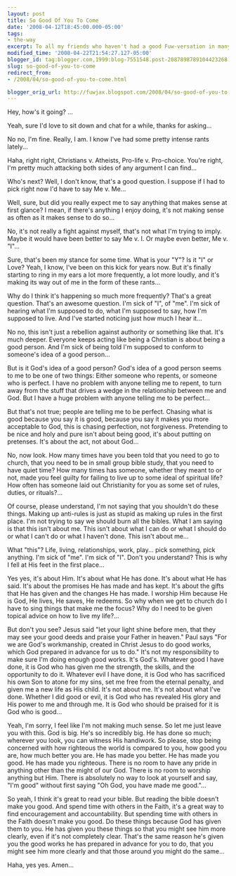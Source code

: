 ```yaml
---
layout: post
title: So Good Of You To Come
date: '2008-04-12T18:45:00.000-05:00'
tags:
- the-way
excerpt: To all my friends who haven't had a good Fuw-versation in many moons.
modified_time: '2008-04-22T21:54:27.127-05:00'
blogger_id: tag:blogger.com,1999:blog-7551548.post-2087898789104423268
slug: so-good-of-you-to-come
redirect_from: 
- /2008/04/so-good-of-you-to-come.html

blogger_orig_url: http://fuwjax.blogspot.com/2008/04/so-good-of-you-to-come.html
---
```


Hey, how's it going? ...

Yeah, sure I'd love to sit down and chat for a while, thanks for asking...

No no, I'm fine. Really, I am. I know I've had some pretty intense rants lately...

Haha, right right, Christians v. Atheists, Pro-life v. Pro-choice. You're right, I'm pretty much attacking both sides of any argument I can find...

Who's next? Well, I don't know, that's a good question. I suppose if I had to pick right now I'd have to say Me v. Me...

Well, sure, but did you really expect me to say anything that makes sense at first glance? I mean, if there's anything I enjoy doing, it's not making sense as often as it makes sense to do so...

No, it's not really a fight against myself, that's not what I'm trying to imply. Maybe it would have been better to say Me v. I. Or maybe even better, Me v. "I"...

Sure, that's been my stance for some time. What is your "Y"? Is it "I" or Love? Yeah, I know, I've been on this kick for years now. But it's finally starting to ring in my ears a lot more frequently, a lot more loudly, and it's making its way out of me in the form of these rants...

Why do I think it's happening so much more frequently? That's a great question. That's an awesome question. I'm sick of "I", of "me". I'm sick of hearing what I'm supposed to do, what I'm supposed to say, how I'm supposed to live. And I've started noticing just how much I hear it...

No no, this isn't just a rebellion against authority or something like that. It's much deeper. Everyone keeps acting like being a Christian is about being a good person. And I'm sick of being told I'm supposed to conform to someone's idea of a good person...

But is it God's idea of a good person? God's idea of a good person seems to me to be one of two things: Either someone who repents, or someone who is perfect. I have no problem with anyone telling me to repent, to turn away from the stuff that drives a wedge in the relationship between me and God. But I have a huge problem with anyone telling me to be perfect...

But that's not true; people are telling me to be perfect. Chasing what is good because you say it is good, because you say it makes you more acceptable to God, this is chasing perfection, not forgiveness. Pretending to be nice and holy and pure isn't about being good, it's about putting on pretenses. It's about the act, not about God...

No, now look. How many times have you been told that you need to go to church, that you need to be in small group bible study, that you need to have quiet time? How many times has someone, whether they meant to or not, made you feel guilty for failing to live up to some ideal of spiritual life? How often has someone laid out Christianity for you as some set of rules, duties, or rituals?...

Of course, please understand, I'm not saying that you shouldn't do these things. Making up anti-rules is just as stupid as making up rules in the first place. I'm not trying to say we should burn all the bibles. What I am saying is that this isn't about me. This isn't about what I can do or what I should do or what I can't do or what I haven't done. This isn't about me...

What "this"? Life, living, relationships, work, play... pick something, pick anything. I'm sick of "me". I'm sick of "I". Don't you understand? This is why I fell at His feet in the first place...

Yes yes, it's about Him. It's about what He has done. It's about what He has said. It's about the promises He has made and has kept. It's about the gifts that He has given and the changes He has made. I worship Him because He is God, He lives, He saves, He redeems. So why when we get to church do I have to sing things that make me the focus? Why do I need to be given topical advice on how to live my life?...

But don't you see? Jesus said "let your light shine before men, that they may see your good deeds and praise your Father in heaven." Paul says "For we are God's workmanship, created in Christ Jesus to do good works, which God prepared in advance for us to do." It's not my responsibility to make sure I'm doing enough good works. It's God's. Whatever good I have done, it is God who has given me the strength, the skills, and the opportunity to do it. Whatever evil I have done, it is God who has sacrificed his own Son to atone for my sins, set me free from the eternal penalty, and given me a new life as His child. It's not about me. It's not about what I've done. Whether I did good or evil, it is God who has revealed His glory and His power to me and through me. It is God who should be praised for it is God who is good...

Yeah, I'm sorry, I feel like I'm not making much sense. So let me just leave you with this. God is big. He's so incredibly big. He has done so much; wherever you look, you can witness His handiwork. So please, stop being concerned with how righteous the world is compared to you, how good you are, how much better you are. He has made you better. He has made you good. He has made you righteous. There is no room to have any pride in anything other than the might of our God. There is no room to worship anything but Him. There is absolutely no way to look at yourself and say, "I'm good" without first saying "Oh God, you have made me good."...

So yeah, I think it's great to read your bible. But reading the bible doesn't make you good. And spend time with others in the Faith, it's a great way to find encouragement and accountability. But spending time with others in the Faith doesn't make you good. Do these things because God has given them to you. He has given you these things so that you might see him more clearly, even if it's not completely clear. That's the same reason he's given you the good works he has prepared in advance for you to do, that you might see him more clearly and that those around you might do the same...

Haha, yes yes. Amen...